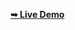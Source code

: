 
  
 

  <a href="https://sarthakkk-17.github.io/fitness/" ><strong>➥ Live Demo</strong></a>







